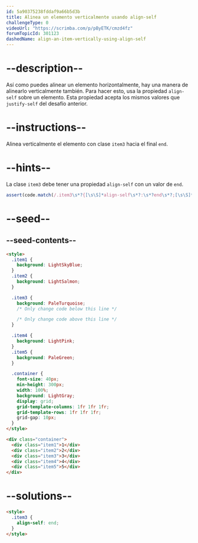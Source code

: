 ```yaml
---
id: 5a90375238fddaf9a66b5d3b
title: Alinea un elemento verticalmente usando align-self
challengeType: 0
videoUrl: "https://scrimba.com/p/pByETK/cmzd4fz"
forumTopicId: 301123
dashedName: align-an-item-vertically-using-align-self
---
```


# --description--

Así como puedes alinear un elemento horizontalmente, hay una manera de alinearlo verticalmente también. Para hacer esto, usa la propiedad `align-self` sobre un elemento. Esta propiedad acepta los mismos valores que `justify-self` del desafío anterior.

# --instructions--

Alinea verticalmente el elemento con clase `item3` hacia el final `end`.

# --hints--

La clase `item3` debe tener una propiedad `align-self` con un valor de `end`.

```js
assert(code.match(/.item3\s*?{[\s\S]*align-self\s*?:\s*?end\s*?;[\s\S]*}/gi));
```

# --seed--

## --seed-contents--

```html
<style>
  .item1 {
    background: LightSkyBlue;
  }
  .item2 {
    background: LightSalmon;
  }

  .item3 {
    background: PaleTurquoise;
    /* Only change code below this line */

    /* Only change code above this line */
  }

  .item4 {
    background: LightPink;
  }
  .item5 {
    background: PaleGreen;
  }

  .container {
    font-size: 40px;
    min-height: 300px;
    width: 100%;
    background: LightGray;
    display: grid;
    grid-template-columns: 1fr 1fr 1fr;
    grid-template-rows: 1fr 1fr 1fr;
    grid-gap: 10px;
  }
</style>

<div class="container">
  <div class="item1">1</div>
  <div class="item2">2</div>
  <div class="item3">3</div>
  <div class="item4">4</div>
  <div class="item5">5</div>
</div>
```

# --solutions--

```html
<style>
  .item3 {
    align-self: end;
  }
</style>
```
